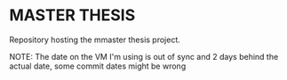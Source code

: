 # MASTER THESIS
Repository hosting the mmaster thesis project.

NOTE: The date on the VM I'm using is out of sync and 2 days behind the actual date, some commit dates might be wrong

